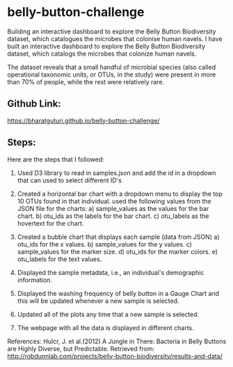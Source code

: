 # belly-button-challenge
Building an interactive dashboard to explore the Belly Button Biodiversity dataset, which catalogues the microbes that colonise human navels.
I have built an interactive dashboard to explore the Belly Button Biodiversity dataset, which catalogs the microbes that colonize human navels.

The dataset reveals that a small handful of microbial species (also called operational taxonomic units, or OTUs, in the study) were present in more than 70% of people, while the rest were relatively rare.

## Github Link:
https://bharatguturi.github.io/belly-button-challenge/


## Steps:
Here are the steps that I followed:
1.	Used D3 library to read in samples.json and add the id in a dropdown that can used to select different ID's
 
2.	Created a horizontal bar chart with a dropdown menu to display the top 10 OTUs found in that individual. used the following values from the JSON file for the charts:
a) sample_values as the values for the bar chart.
b) otu_ids as the labels for the bar chart.
c) otu_labels as the hovertext for the chart.
 
3.	Created a bubble chart that displays each sample (data from JSON)
a) otu_ids for the x values.
b) sample_values for the y values.
c) sample_values for the marker size.
d) otu_ids for the marker colors.
e) otu_labels for the text values.

4.  Displayed the sample metadata, i.e., an individual's demographic information.

5.  Displayed the washing frequency of belly button in a Gauge Chart and this will be updated whenever a new sample is selected.

6.  Updated all of the plots any time that a new sample is selected.

7.  The webpage with all the data is displayed in different charts.

References:
Hulcr, J. et al.(2012) A Jungle in There: Bacteria in Belly Buttons are Highly Diverse, but Predictable. Retrieved from: http://robdunnlab.com/projects/belly-button-biodiversity/results-and-data/



 



